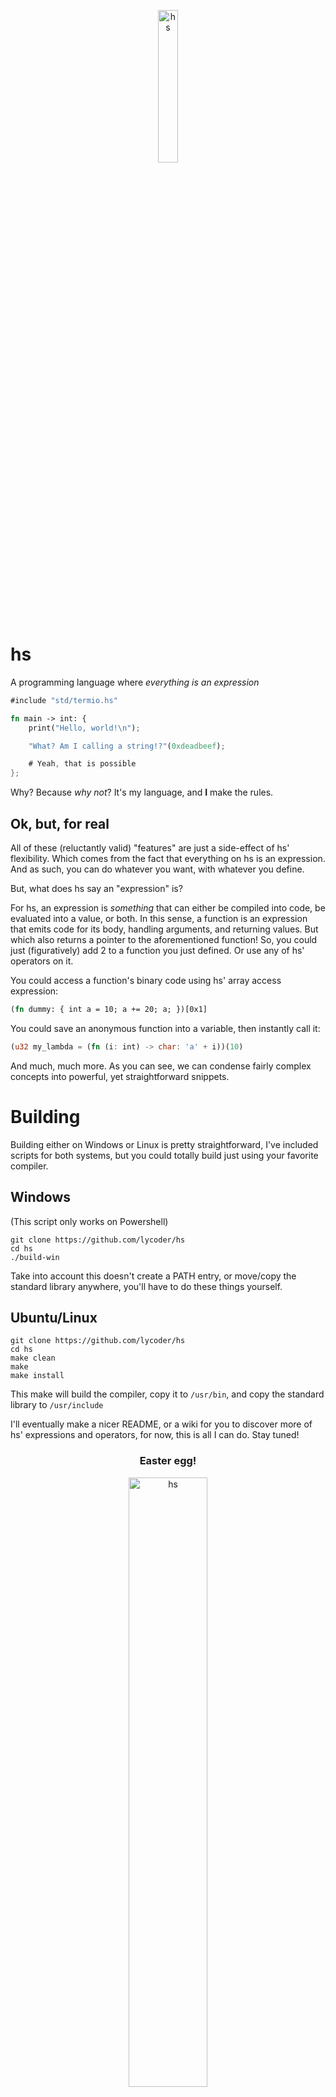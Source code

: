 <p align="center">
  <img width="25%" height="25%" src="https://user-images.githubusercontent.com/15825466/186776504-8557ab50-6487-4387-a874-16a674b85c61.png" alt="hs">
</p>

# hs
A programming language where *everything is an expression*

```rust
#include "std/termio.hs"

fn main -> int: {
    print("Hello, world!\n");

    "What? Am I calling a string!?"(0xdeadbeef);

    # Yeah, that is possible
};
```

Why? Because *why not*? It's my language, and **I** make the rules.

## Ok, but, for real
All of these (reluctantly valid) "features" are just a side-effect of hs' flexibility. Which comes from the fact that everything on hs is an expression. And as such, you can do whatever you want, with whatever you define.

But, what does hs say an "expression" is?

For hs, an expression is *something* that can either be compiled into code, be evaluated into a value, or both. In this sense, a function is an expression that emits code for its body, handling arguments, and returning values. But which also returns a pointer to the aforementioned function! So, you could just (figuratively) add 2 to a function you just defined. Or use any of hs' operators on it.

You could access a function's binary code using hs' array access expression:

```rust
(fn dummy: { int a = 10; a += 20; a; })[0x1]
```

You could save an anonymous function into a variable, then instantly call it:

```rust
(u32 my_lambda = (fn (i: int) -> char: 'a' + i))(10)
```

And much, much more. As you can see, we can condense fairly complex concepts into powerful, yet straightforward snippets.

# Building
Building either on Windows or Linux is pretty straightforward, I've included scripts for both systems, but you could totally build just using your favorite compiler.

## Windows
(This script only works on Powershell)
```
git clone https://github.com/lycoder/hs
cd hs
./build-win
```

Take into account this doesn't create a PATH entry, or move/copy the standard library anywhere, you'll have to do these things yourself.

## Ubuntu/Linux
```
git clone https://github.com/lycoder/hs
cd hs
make clean
make
make install
```
This make will build the compiler, copy it to `/usr/bin`, and copy the standard library to `/usr/include`

I'll eventually make a nicer README, or a wiki for you to discover more of hs' expressions and operators, for now, this is all I can do. Stay tuned!
<h3 align="center">Easter egg!</h3>
<p align="center">
  <img width="50%" height="50%" src="https://user-images.githubusercontent.com/15825466/186779993-7f9f7c0d-7fb4-46c3-9782-c9068263909a.png" alt="hs">
</p>
